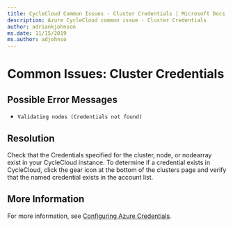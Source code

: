```yaml
---
title: CycleCloud Common Issues - Cluster Credentials | Microsoft Docs
description: Azure CycleCloud common issue - Cluster Credentials
author: adriankjohnson
ms.date: 11/15/2019
ms.author: adjohnso
---
```

# Common Issues: Cluster Credentials

## Possible Error Messages

- `Validating nodes (Credentials not found)`

## Resolution

Check that the Credentials specified for the cluster, node, or nodearray exist in your CycleCloud instance. To determine if a credential exists in CycleCloud, click the gear icon at the bottom of the clusters page and verify that the named credential exists in the account list.

## More Information

For more information, see [Configuring Azure Credentials](https://docs.microsoft.com/azure/cyclecloud/configuration).
